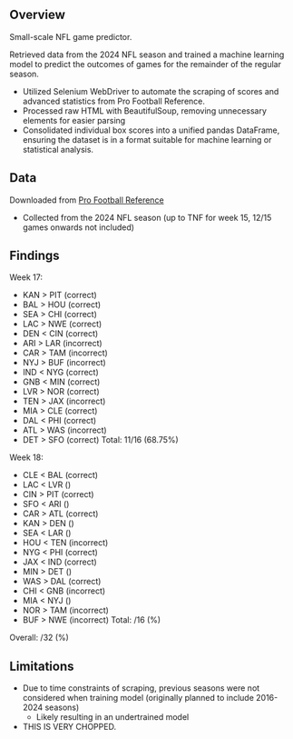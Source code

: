 ## Overview
Small-scale NFL game predictor.  

Retrieved data from the 2024 NFL season and trained a machine learning model to predict the outcomes of games for the remainder of the regular season.
* Utilized Selenium WebDriver to automate the scraping of scores and advanced statistics from Pro Football Reference.
* Processed raw HTML with BeautifulSoup, removing unnecessary elements for easier parsing
* Consolidated individual box scores into a unified pandas DataFrame, ensuring the dataset is in a format suitable for machine learning or statistical analysis.

## Data
Downloaded from [Pro Football Reference](https://www.pro-football-reference.com/)  
* Collected from the 2024 NFL season (up to TNF for week 15, 12/15 games onwards not included)

## Findings
Week 17:
* KAN > PIT (correct)
* BAL > HOU (correct)
* SEA > CHI (correct)
* LAC > NWE (correct)
* DEN < CIN (correct)
* ARI > LAR (incorrect)
* CAR > TAM (incorrect)
* NYJ > BUF (incorrect)
* IND < NYG (correct)
* GNB < MIN (correct)
* LVR > NOR (correct)
* TEN > JAX (incorrect)
* MIA > CLE (correct)
* DAL < PHI (correct)
* ATL > WAS (incorrect)
* DET > SFO (correct) 
Total: 11/16 (68.75%)

Week 18:
* CLE < BAL (correct)
* LAC < LVR ()
* CIN > PIT (correct)
* SFO < ARI ()
* CAR > ATL (correct)
* KAN > DEN ()
* SEA < LAR ()
* HOU < TEN (incorrect)
* NYG < PHI (correct)
* JAX < IND (correct)
* MIN > DET ()
* WAS > DAL (correct)
* CHI < GNB (incorrect)
* MIA < NYJ ()
* NOR > TAM (incorrect)
* BUF > NWE (incorrect) 
Total: /16 (%)

Overall: /32 (%)

## Limitations
* Due to time constraints of scraping, previous seasons were not considered when training model (originally planned to include 2016-2024 seasons)
    * Likely resulting in an undertrained model
* THIS IS VERY CHOPPED.
